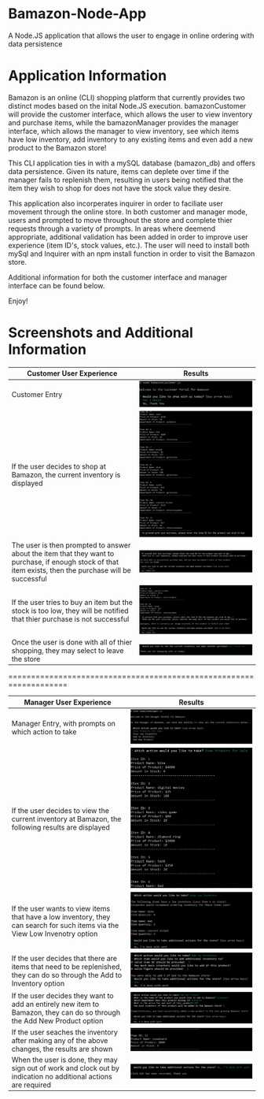 # Bamazon-Node-App
A Node.JS application that allows the user to engage in online ordering with data persistence

# Application Information
Bamazon is an online (CLI) shopping platform that currently provides two distinct modes based on the inital Node.JS execution.
bamazonCustomer will provide the customer interface, which allows the user to view inventory and purchase items, while the bamazonManager provides the manager interface, which allows the manager to view inventory, see which items have low inventory, add inventory to any existing items and even add a new product to the Bamazon store!

This CLI application ties in with a mySQL database (bamazon_db) and offers data persistence. Given its nature, items can deplete over time if the manager fails to replenish them, resulting in users being notified that the item they wish to shop for does not have the stock value they desire.

This application also incorperates inquirer in order to faciliate user movement through the online store. In both customer and manager mode, users and prompted to move throughout the store and complete thier requests through a variety of prompts. In areas where deemend appropriate, additional validation has been added in order to improve user experience (item ID's, stock values, etc.). The user will need to install both mySql and Inquirer with an npm install function in order to visit the Bamazon store.

Additional information for both the customer interface and manager interface can be found below.

Enjoy!
 
# Screenshots and Additional Information

Customer User Experience | Results
------------ | -------------
Customer Entry | ![Customer Entry](/images/customerEntry.JPG)
If the user decides to shop at Bamazon, the current inventory is displayed | ![Customer Inventory](/images/customerInventory.JPG)
The user is then prompted to answer about the item that they want to purchase, if enough stock of that item exists, then the purchase will be successful | ![Customer Purchase](/images/customerPurchase.JPG)
If the user tries to buy an item but the stock is too low, they will be notified that thier purchase is not successful | ![Customer Low Inventory](/images/customerLowInventory.JPG)
Once the user is done with all of thier shopping, they may select to leave the store| ![Customer End](/images/customerEnd.JPG)

===================================================================

Manager User Experience | Results
------------ | -------------
Manager Entry, with prompts on which action to take | ![Manager Entry](/images/managerEntry.JPG)
If the user decides to view the current inventory at Bamazon, the following results are displayed| ![Manager Inventory](/images/managerViewInventory.JPG)
If the user wants to view items that have a low inventory, they can search for such items via the View Low Invenotry option | ![Manager Low Inventory](/images/managerLowInventory.JPG)
If the user decides that there are items that need to be replenished, they can do so through the Add to Inventory option | ![Manager Add Inventory](/images/managerAddInventory.JPG)
If the user decides they want to add an entirely new item to Bamazon, they can do so through the Add New Product option| ![Manager Add Item](/images/managerAddItem.JPG)
If the user seaches the inventory after making any of the above changes, the results are shown | ![Manager Add Item Two](/images/managerAddItem2.JPG)
When the user is done, they may sign out of work and clock out by indication no additional actions are required | ![Manager End](/images/managerEnd.JPG)
